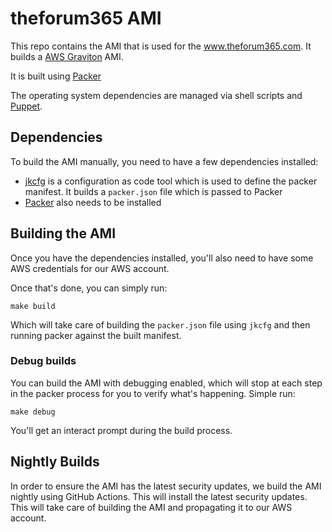 # theforum365 AMI

This repo contains the AMI that is used for the www.theforum365.com. It builds a [AWS Graviton](https://aws.amazon.com/ec2/graviton/) AMI.

It is built using [Packer](https://www.packer.io/)

The operating system dependencies are managed via shell scripts and [Puppet](https://puppet.com/).

## Dependencies

To build the AMI manually, you need to have a few dependencies installed:

- [jkcfg](https://github.com/jkcfg/jk) is a configuration as code tool which is used to define the packer manifest. It builds a `packer.json` file which is passed to Packer
- [Packer](https://www.packer.io/) also needs to be installed

## Building the AMI

Once you have the dependencies installed, you'll also need to have some AWS credentials for our AWS account.

Once that's done, you can simply run:

```
make build
```

Which will take care of building the `packer.json` file using `jkcfg` and then running packer against the built manifest.

### Debug builds

You can build the AMI with debugging enabled, which will stop at each step in the packer process for you to verify what's happening. Simple run:

```
make debug
```

You'll get an interact prompt during the build process.


## Nightly Builds

In order to ensure the AMI has the latest security updates, we build the AMI nightly using GitHub Actions. This will install the latest security updates. This will take care of building the AMI and propagating it to our AWS account.
